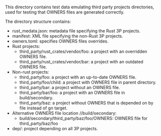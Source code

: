 This directory contains test data emulating third party projects directories,
used for testing that OWNERS files are generated correctly.

The directory structure contains:
* rust_medata.json: metadata file specifying the Rust 3P projects.
* manifest: XML file specifying the non-Rust 3P projects.
* owners.toml: specifies OWNERS files overrides.
* Rust projects:
  * third_party/rust_crates/vendor/foo: a project with an overridden OWNERS
    file.
  * third_party/rust_crates/vendor/bar: a project with an outdated OWNERS file.
* Non-rust projects:
  * third_party/foo: a project with an up-to-date OWNERS file.
  * third_party/foo/child: a project with OWNERS file in parent directory.
  * third_party/bar: a project without an OWNERS file.
  * third_party/bar/foo: a project with an OWNERS file in build/secondary.
  * third_party/baz: a project without OWNERS that is depended on by file
    instead of gn target.
* Alternative OWNERS file location //build/secondary:
  * build/secondary/third_party/baz/foo/OWNERS: OWNERS file for
    third_party/baz/foo
* dep/: project depending on all 3P projects.

